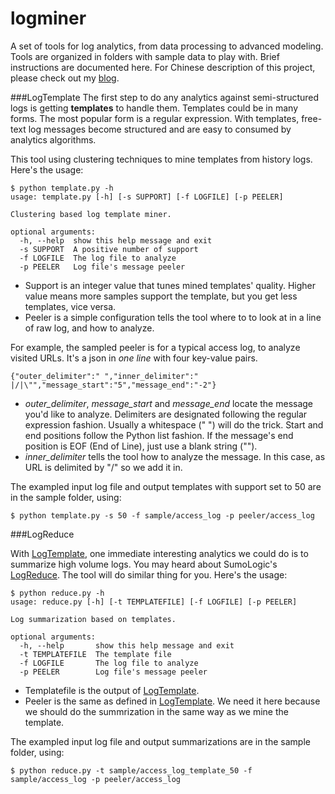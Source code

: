 logminer
=======
A set of tools for log analytics, from data processing to advanced modeling. Tools are organized in folders with sample data to play with. Brief instructions are documented here. For Chinese description of this project, please check out my [blog](http://blog.csdn.net/cameling_yang).

###LogTemplate
The first step to do any analytics against semi-structured logs is getting **templates** to handle them. Templates could be in many forms. The most popular form is a regular expression. With templates, free-text log messages become structured and are easy to consumed by analytics algorithms.

This tool using clustering techniques to mine templates from history logs. Here's the usage:
```
$ python template.py -h
usage: template.py [-h] [-s SUPPORT] [-f LOGFILE] [-p PEELER]

Clustering based log template miner.

optional arguments:
  -h, --help  show this help message and exit
  -s SUPPORT  A positive number of support
  -f LOGFILE  The log file to analyze
  -p PEELER   Log file's message peeler
```
* Support is an integer value that tunes mined templates' quality. Higher value means more samples support the template, but you get less templates, vice versa. 
* Peeler is a simple configuration tells the tool where to to look at in a line of raw log, and how to analyze. 

For example, the sampled peeler is for a typical access log, to analyze visited URLs. It's a json in *one line* with four key-value pairs.
```
{"outer_delimiter":" ","inner_delimiter":" |/|\"","message_start":"5","message_end":"-2"}
```
* *outer_delimiter*, *message_start* and *message_end* locate the message you'd like to analyze. Delimiters are designated following the regular expression fashion. Usually a whitespace (" ") will do the trick. Start and end positions follow the Python list fashion. If the message's end position is EOF (End of Line), just use a blank string ("").
* *inner_delimiter* tells the tool how to analyze the message. In this case, as URL is delimited by "/" so we add it in.

The exampled input log file and output templates with support set to 50 are in the sample folder, using:
```
$ python template.py -s 50 -f sample/access_log -p peeler/access_log
```
###LogReduce

With [LogTemplate](https://github.com/cameling/logminer/tree/master/LogTemplate), one immediate interesting analytics we could do is to summarize high volume logs. You may heard about SumoLogic's [LogReduce](https://www.sumologic.com/2012/03/23/what-the-heck-is-logreduce/). The tool will do similar thing for you. Here's the usage:
```
$ python reduce.py -h
usage: reduce.py [-h] [-t TEMPLATEFILE] [-f LOGFILE] [-p PEELER]

Log summarization based on templates.

optional arguments:
  -h, --help       show this help message and exit
  -t TEMPLATEFILE  The template file
  -f LOGFILE       The log file to analyze
  -p PEELER        Log file's message peeler
```
* Templatefile is the output of [LogTemplate](https://github.com/cameling/logminer/tree/master/LogTemplate).
* Peeler is the same as defined in [LogTemplate](https://github.com/cameling/logminer/tree/master/LogTemplate). We need it here because we should do the summrization in the same way as we mine the template.

The exampled input log file and output summarizations are in the sample folder, using:
```
$ python reduce.py -t sample/access_log_template_50 -f sample/access_log -p peeler/access_log
```